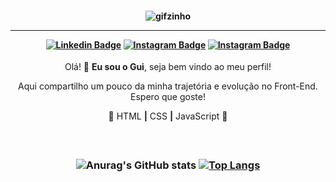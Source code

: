 <h4 align="center">

![gifzinho](https://i.imgur.com/L7qaBQn.gif)

<hr>

[![Linkedin Badge](https://img.shields.io/badge/-Linkedin-blue?style=for-the-badge&logo=Linkedin&logoColor=white&link=https://github.com/kennedybarros)](https://www.linkedin.com/in/guilhermedunguel/)
[![Instagram Badge](https://img.shields.io/badge/-Instagram-red?style=for-the-badge&logo=Instagram&logoColor=white&link=https://github.com/kennedybarros)](https://www.instagram.com/guielzito/)
[![Instagram Badge](https://img.shields.io/badge/-MyWebsite-yellow?style=for-the-badge&logo=&logoColor=white&link=https://github.com/kennedybarros)](https://www.instagram.com/guielzito/)
</h4>

<p align="center">Olá! 👋 <strong>Eu sou o Gui</strong>, seja bem vindo ao meu perfil!</p>

<p align="center">Aqui compartilho um pouco da minha trajetória e evolução no Front-End. Espero que goste!</p>

<p align="center">📌 HTML <strong>|</strong> CSS <strong>|</strong> JavaScript 📌</p>

<h3 align="center">  <br>

![Anurag's GitHub stats](https://github-readme-stats.vercel.app/api?username=guilhermedunguel&show_icons=true&theme=tokyonight)
[![Top Langs](https://github-readme-stats.vercel.app/api/top-langs/?username=guilhermedunguel&layout=compact&theme=tokyonight)](https://github.com/guilhermedunguel/github-readme-stats)

